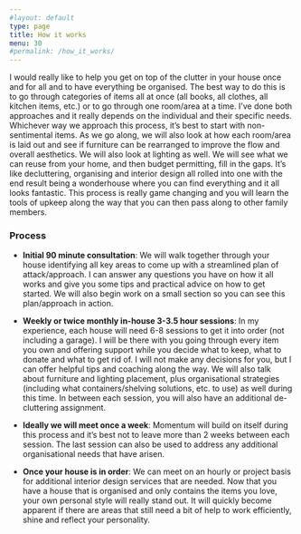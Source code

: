 ```yaml
---
#layout: default
type: page
title: How it works
menu: 30
#permalink: /how_it_works/
---
```




I would really like to help you get on top of the clutter in your house once and for all and to have everything be organised. The best way to do this is to go through categories of items all at once (all books, all clothes, all kitchen items, etc.) or to go through one room/area at a time. I’ve done both approaches and it really depends on the individual and their specific needs. Whichever way we approach this process, it’s best to start with non-sentimental items. As we go along, we will also look at how each room/area is laid out and see if furniture can be rearranged to improve the flow and overall aesthetics. We will also look at lighting as well. We will see what we can reuse from your home, and then budget permitting, fill in the gaps. It’s like decluttering, organising and interior design all rolled into one with the end result being a wonderhouse where you can find everything and it all looks fantastic. This process is really game changing and you will learn the tools of upkeep along the way that you can then pass along to other family members.

### Process

- **Initial 90 minute consultation**: We will walk together through your house identifying all key areas to come up with a streamlined plan of attack/approach. I can answer any questions you have on how it all works and give you some tips and practical advice on how to get started. We will also begin work on a small section so you can see this plan/approach in action.

- **Weekly or twice monthly in-house 3-3.5 hour sessions**: In my experience, each house will need 6-8 sessions to get it into order (not including a garage). I will be there with you going through every item you own and offering support while you decide what to keep, what to donate and what to get rid of. I will not make any decisions for you, but I can offer helpful tips and coaching along the way. We will also talk about furniture and lighting placement, plus organisational strategies (including what containers/shelving solutions, etc. to use) as well during this time. In between each session, you will also have an additional de-cluttering assignment.

- **Ideally we will meet once a week**: Momentum will build on itself during this process and it’s best not to leave more than 2 weeks between each session. The last session can also be used to address any additional organisational needs that have arisen.

- **Once your house is in order**: We can meet on an hourly or project basis for additional interior design services that are needed. Now that you have a house that is organised and only contains the items you love, your own personal style will really stand out. It will quickly become apparent if there are areas that still need a bit of help to work efficiently, shine and reflect your personality.
